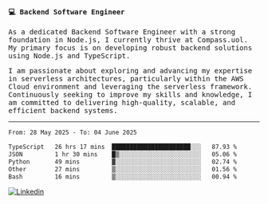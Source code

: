 
<samp>
  
#### 💻 Backend Software Engineer

As a dedicated Backend Software Engineer with a strong foundation in Node.js, I currently thrive at Compass.uol. My primary focus is on developing robust backend solutions using Node.js and TypeScript.

I am passionate about exploring and advancing my expertise in serverless architectures, particularly within the AWS Cloud environment and leveraging the serverless framework. Continuously seeking to improve my skills and knowledge, I am committed to delivering high-quality, scalable, and efficient backend systems.

---

<!--START_SECTION:waka-->

```txt
From: 28 May 2025 - To: 04 June 2025

TypeScript   26 hrs 17 mins  ██████████████████████░░░   87.93 %
JSON         1 hr 30 mins    █▒░░░░░░░░░░░░░░░░░░░░░░░   05.06 %
Python       49 mins         ▓░░░░░░░░░░░░░░░░░░░░░░░░   02.74 %
Other        27 mins         ▒░░░░░░░░░░░░░░░░░░░░░░░░   01.56 %
Bash         16 mins         ▒░░░░░░░░░░░░░░░░░░░░░░░░   00.94 %
```

<!--END_SECTION:waka-->
  
</samp>

[![Linkedin](https://img.shields.io/badge/-Mateus%20Garcia-c080ff?style=flat-square&logo=Linkedin&logoColor=white&link=https://www.linkedin.com/in/mpgxc)](https://www.linkedin.com/in/mateusogarcia) 
